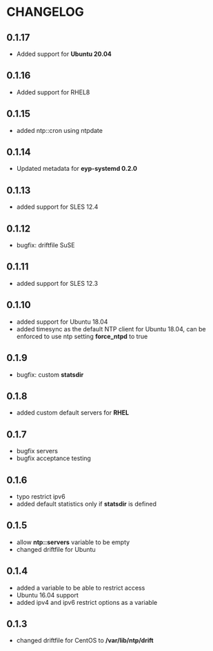 # CHANGELOG

## 0.1.17

* Added support for **Ubuntu 20.04**

## 0.1.16

* Added support for RHEL8

## 0.1.15

* added ntp::cron using ntpdate

## 0.1.14

* Updated metadata for **eyp-systemd 0.2.0**

## 0.1.13

* added support for SLES 12.4

## 0.1.12

* bugfix: driftfile SuSE

## 0.1.11

* added support for SLES 12.3

## 0.1.10

* added support for Ubuntu 18.04
* added timesync as the default NTP client for Ubuntu 18.04, can be enforced to use ntp setting **force_ntpd** to true

## 0.1.9

* bugfix: custom **statsdir**

## 0.1.8

* added custom default servers for **RHEL**

## 0.1.7

* bugfix servers
* bugfix acceptance testing

## 0.1.6

* typo restrict ipv6
* added default statistics only if **statsdir** is defined

## 0.1.5

* allow **ntp::servers** variable to be empty
* changed driftfile for Ubuntu

## 0.1.4

* added a variable to be able to restrict access
* Ubuntu 16.04 support
* added ipv4 and ipv6 restrict options as a variable

## 0.1.3

* changed driftfile for CentOS to **/var/lib/ntp/drift**
